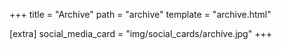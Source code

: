 +++
title = "Archive"
path = "archive"
template = "archive.html"

[extra]
social_media_card = "img/social_cards/archive.jpg"
+++

